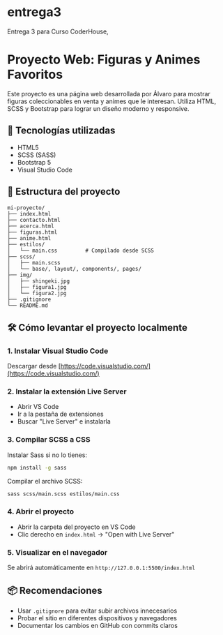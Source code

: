 # entrega3
Entrega 3 para Curso CoderHouse,

# Proyecto Web: Figuras y Animes Favoritos

Este proyecto es una página web desarrollada por Álvaro para mostrar figuras coleccionables en venta y animes que le interesan. Utiliza HTML, SCSS y Bootstrap para lograr un diseño moderno y responsive.

## 🚀 Tecnologías utilizadas
- HTML5
- SCSS (SASS)
- Bootstrap 5
- Visual Studio Code

## 📁 Estructura del proyecto
```
mi-proyecto/
├── index.html
├── contacto.html
├── acerca.html
├── figuras.html
├── anime.html
├── estilos/
│   └── main.css         # Compilado desde SCSS
├── scss/
│   ├── main.scss
│   └── base/, layout/, components/, pages/
├── img/
│   ├── shingeki.jpg
│   ├── figura1.jpg
│   └── figura2.jpg
├── .gitignore
└── README.md
```

## 🛠️ Cómo levantar el proyecto localmente

### 1. Instalar Visual Studio Code
Descargar desde [https://code.visualstudio.com/](https://code.visualstudio.com/)

### 2. Instalar la extensión Live Server
- Abrir VS Code
- Ir a la pestaña de extensiones
- Buscar "Live Server" e instalarla

### 3. Compilar SCSS a CSS
Instalar Sass si no lo tienes:
```bash
npm install -g sass
```
Compilar el archivo SCSS:
```bash
sass scss/main.scss estilos/main.css
```

### 4. Abrir el proyecto
- Abrir la carpeta del proyecto en VS Code
- Clic derecho en `index.html` → "Open with Live Server"

### 5. Visualizar en el navegador
Se abrirá automáticamente en `http://127.0.0.1:5500/index.html`

## 📦 Recomendaciones
- Usar `.gitignore` para evitar subir archivos innecesarios
- Probar el sitio en diferentes dispositivos y navegadores
- Documentar los cambios en GitHub con commits claros
